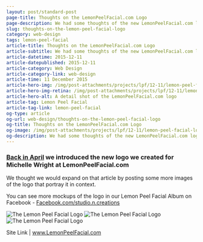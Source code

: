 ```yaml
---
layout: post/standard-post
page-title: Thoughts on the LemonPeelFacial.com Logo
page-description: We had some thoughts of the new LemonPeelFacial.com logo
slug: thoughts-on-the-lemon-peel-facial-logo
category: web-design
tags: lemon-peel-facial
article-title: Thoughts on the LemonPeelFacial.com Logo
article-subtitle: We had some thoughts of the new LemonPeelFacial.com logo
article-datetime: 2015-12-11
article-datepublished: 2015-12-11
article-category: Web Design
article-category-link: web-design
article-time: 11 December 2015
article-hero-img: /img/post-attachments/projects/lpf/12-11/lemon-peel-facial-logo-feature.jpg
article-hero-img-retina: /img/post-attachments/projects/lpf/12-11/lemon-peel-facial-logo-feature@2x.jpg
article-hero-alt: A detail shot of the LemonPeelFacial.com logo
article-tag: Lemon Peel Facial
article-tag-link: lemon-peel-facial
og-type: article
og-url: web-design/thoughts-on-the-lemon-peel-facial-logo
og-title: Thoughts on the LemonPeelFacial.com Logo
og-image: /img/post-attachments/projects/lpf/12-11/lemon-peel-facial-logo-square.jpg
og-description: We had some thoughts of the new LemonPeelFacial.com logo
---
```

<div class="row margin-bottom">
	<h3 class="margin-bottom"><a href="/web-design/lemon-peel-facial-logo" class="simple header">Back in April</a> we introduced the new logo we created for Michelle Wright at LemonPeelFacial.com</h3>
	<p>We thought we would expand on that article by posting some more images of the logo that portray it in context.</p>
	<p>You can see more mockups of the logo in our Lemon Peel Facial Album on Facebook - <a href="http://facebook.com/studio.n.creations" class="simple header" target="_blank">Facebook.com/studio.n.creations</a></p>
	<img src="{{ site.blog_cdn }}/img/post-attachments/projects/lpf/12-11/lemon-peel-facial-logo-square.jpg" srcset="{{ site.blog_cdn }}/img/post-attachments/projects/lpf/12-11/lemon-peel-facial-logo-square@2x.jpg 2x" alt="The Lemon Peel Facial Logo" class="margin-bottom black-border">
	<img src="{{ site.blog_cdn }}/img/post-attachments/projects/lpf/12-11/lemon-peel-facial-index.jpg" srcset="{{ site.blog_cdn }}/img/post-attachments/projects/lpf/12-11/lemon-peel-facial-index@2x.jpg 2x" alt="The Lemon Peel Facial Logo" class="margin-bottom black-border">
	<img src="{{ site.blog_cdn }}/img/post-attachments/projects/lpf/12-11/lemon-peel-facial-logo-rectangle.jpg" srcset="{{ site.blog_cdn }}/img/post-attachments/projects/lpf/12-11/lemon-peel-facial-logo-rectangle@2x.jpg 2x" alt="The Lemon Peel Facial Logo" class="margin-bottom black-border">
</div>
<div class="row">
	<p class="header">Site Link | <a href="http://lemonpeelfacial.com" class="simple" target="_blank">www.LemonPeelFacial.com</a></p>
</div>
